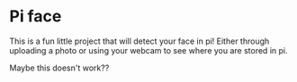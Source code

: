 # Pi face

This is a fun little project that will detect your face in pi! Either through uploading a photo or using your webcam to see where you are stored in pi.

Maybe this doesn't work??
